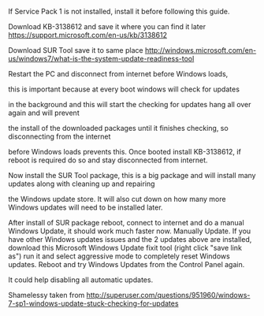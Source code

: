 If Service Pack 1 is not installed, install it before following this guide.

Download KB-3138612 and save it where you can find it later https://support.microsoft.com/en-us/kb/3138612

Download SUR Tool save it to same place  http://windows.microsoft.com/en-us/windows7/what-is-the-system-update-readiness-tool

Restart the PC and disconnect from internet before Windows loads, 

this is important because at every boot windows will check for updates 

in the background and this will start the checking for updates hang all over again and will prevent 

the install of the downloaded packages until it finishes checking, so disconnecting from the internet 

before Windows loads prevents this.
Once booted install KB-3138612, if reboot is required do so and stay disconnected from internet.

Now install the SUR Tool package, this is a big package and will install many updates along with cleaning up and repairing

the Windows update store. It will also cut down on how many more Windows updates will need to be installed later.

After install of SUR package reboot, connect to internet and do a manual Windows Update, it should work much faster now. 
Manually Update.
If you have other Windows updates issues and the 2 updates above are installed, download this Microsoft Windows Update fixit tool (right click "save link as") run it and select aggressive mode to completely reset Windows updates. Reboot and try Windows Updates from the Control Panel again.

It could help disabling all automatic updates.

Shamelessy taken from http://superuser.com/questions/951960/windows-7-sp1-windows-update-stuck-checking-for-updates
